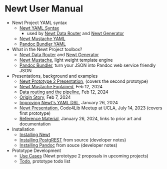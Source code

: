 
# Newt User Manual

- Newt Project YAML syntax
    - [Newt YAML Syntax](newt_yaml_syntax.md)
        - used by [Newt Data Router](newt.1.md) and [Newt Generator](newtgen.1.md)
    - [Newt Mustache YAML](newtmustache.1.md)
    - [Pandoc Bundler YAML](pdbunder.1.md)
- What in the Newt Project toolbox?
  - [Newt Data Router](newt.1.md) and [Newt Generator](newtgen.1.md)
  - [Newt Mustache](newtmustache.1.md), light weight template engine
  - [Pandoc Bundler](pdbundler.1.md), turn your JSON into Pandoc web service friendly JSON
- Presentations, background and examples
  - [Newt Prototype 2 Presentation](presentation2/), (covers the second prototype)
  - [Newt Mustache Explained](newtmustache_explained.md), Feb 12, 2024
  - [Data routing and the pipeline](newt_router.md), Feb 12, 2024
  - [Origin Story](origin_story.md), Feb 7, 2024
  - [Improving Newt's YAML DSL](improving_the_type_dsl.md), January 26, 2024
  - [Newt Presentation](presentation/), Code4Lib Meetup at UCLA, July 14, 2023 (covers first prototype)
  - [Reference Material](reference_material.md), January 26, 2024, links to prior art and documentation
- Installation
  - [Installing Newt](INSTALL.md)
  - [Installing PostgREST](INSTALL-PostgREST.md) from source (developer notes)
  - [Installing Pandoc](INSTALL-Pandoc.md) from souce (developer notes)
- Prototype Development 
  - [Use Cases](use_cases.md) (Newt prototype 2 proposals in upcoming projects)
  - [Todo](TODO.md), prototype todo list
